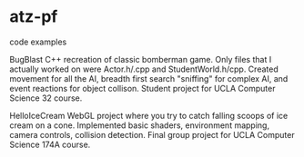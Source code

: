 # atz-pf
code examples

BugBlast
C++ recreation of classic bomberman game.
Only files that I actually worked on were Actor.h/.cpp and StudentWorld.h/cpp.
Created movement for all the AI, breadth first search "sniffing" for complex AI, and event reactions for object collison.
Student project for UCLA Computer Science 32 course.

HelloIceCream
WebGL project where you try to catch falling scoops of ice cream on a cone.
Implemented basic shaders, environment mapping, camera controls, collision detection.
Final group project for UCLA Computer Science 174A course.

